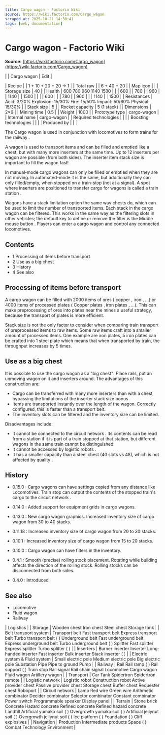 ```yaml
---
title: Cargo wagon - Factorio Wiki
source: https://wiki.factorio.com/Cargo_wagon
scraped_at: 2025-10-21 14:30:41
tags: [web, documentation]
---
```


# Cargo wagon - Factorio Wiki

**Source:** [https://wiki.factorio.com/Cargo_wagon](https://wiki.factorio.com/Cargo_wagon)


|  | Cargo wagon | Edit |

| Recipe |
| 1 + 10 + 20 + 20 → 1 |
| Total raw |
| 6 + 40 + 20 |
| Map icon |  |
| Storage size | 40 |
| Health | 600 780 960 1140 1500 |  |  | 600 |  | 780 |  | 960 |  | 1140 |  | 1500 |
|  |  | 600 |
|  | 780 |  | 960 |
|  | 1140 |  | 1500 |
| Resistances | Acid: 3/20% Explosion: 15/30% Fire: 15/50% Impact: 50/60% Physical: 15/30% |
| Stack size | 5 |
| Rocket capacity | 5 (1 stack) |
| Dimensions | 2×6 |
| Mining time | 0.5 |
| Weight | 1000 |
| Prototype type | cargo-wagon |
| Internal name | cargo-wagon |
| Required technologies |
|  |
| Boosting technologies |
|  |
| Produced by |
|  |

The Cargo wagon is used in conjunction with locomotives to form trains for the railway .

A wagon is used to transport items and can be filled and emptied like a chest, but with many more inserters at the same time. Up to 12 inserters per wagon are possible (from both sides).
The inserter item stack size is important to fill the wagon fast!

In manual-mode cargo wagons can only be filled or emptied when they are not moving. In automated-mode it is the same, but additionally they can only filled/empty, when stopped on a train-stop (not at a signal). A spot where inserters are positioned to transfer cargo for wagons is called a train station .

Wagons have a stack limitation option the same way chests do, which can be used to limit the number of transported items. 
Each stack in the cargo wagon can be filtered. This works in the same way as the filtering slots in other vehicles; the default key to define or remove the filter is the Middle mouse button . Players can enter a cargo wagon and control any connected locomotives.

## Contents

- 1 Processing of items before transport
- 2 Use as a big chest
- 3 History
- 4 See also

## Processing of items before transport

A cargo wagon can be filled with 2000 items of ores ( copper , iron , ...) or 4000 items of processed plates ( Copper plates , iron plates , ...). This can make preprocessing of ores into plates near the mines a useful strategy, because the transport of plates is more efficient.

Stack size is not the only factor to consider when comparing train transport of preprocessed items to raw items. Some raw items craft into a smaller amount of processed items. One example are iron plates, 5 iron plates can be crafted into 1 steel plate which means that when transported by train, the throughput increases by 5 times.

## Use as a big chest

It is possible to use the cargo wagon as a "big chest": Place rails, put an unmoving wagon on it and inserters around. The advantages of this construction are:

- Cargo can be transferred with many more inserters than with a chest, bypassing the limitations of the inserter stack size bonus .
- Items are transported instantly over the length of the wagon. Correctly configured, this is faster than a transport belt.
- The inventory slots can be filtered and the inventory size can be limited.

Disadvantages include:

- It cannot be connected to the circuit network . Its contents can be read from a station if it is part of a train stopped at that station, but different wagons in the same train cannot be distinguished.
- It cannot be accessed by logistic robots .
- It has a smaller capacity than a steel chest (40 slots vs 48), which is not affected by quality .

## History

- 0.15.0 : Cargo wagons can have settings copied from any distance like Locomotives. Train stop can output the contents of the stopped train's cargo to the circuit network .

- 0.14.0 : Added support for equipment grids in cargo wagons.

- 0.13.0 : New cargo wagon graphics. Increased inventory size of cargo wagon from 30 to 40 stacks.

- 0.11.18 : Increased inventory size of cargo wagon from 20 to 30 stacks.

- 0.10.1 : Increased inventory size of cargo wagon from 15 to 20 stacks.

- 0.10.0 : Cargo wagon can have filters in the inventory.

- 0.4.1 : Smooth (precise) rolling stock placement. Rotating while building affects the direction of the rolling stock. Rolling stocks can be disconnected from both sides.

- 0.4.0 : Introduced

## See also

- Locomotive
- Fluid wagon
- Railway

| Logistics |
| Storage | Wooden chest Iron chest Steel chest Storage tank |
| Belt transport system | Transport belt Fast transport belt Express transport belt Turbo transport belt ( ) Underground belt Fast underground belt Express underground belt Turbo underground belt ( ) Splitter Fast splitter Express splitter Turbo splitter ( ) |
| Inserters | Burner inserter Inserter Long-handed inserter Fast inserter Bulk inserter Stack inserter ( ) |
| Electric system & Fluid system | Small electric pole Medium electric pole Big electric pole Substation Pipe Pipe to ground Pump |
| Railway | Rail Rail ramp ( ) Rail support ( ) Train stop Rail signal Rail chain signal Locomotive Cargo wagon Fluid wagon Artillery wagon |
| Transport | Car Tank Spidertron Spidertron remote |
| Logistic network | Logistic robot Construction robot Active provider chest Passive provider chest Storage chest Buffer chest Requester chest Roboport |
| Circuit network | Lamp Red wire Green wire Arithmetic combinator Decider combinator Selector combinator Constant combinator Power switch Programmable speaker Display panel |
| Terrain | Stone brick Concrete Hazard concrete Refined concrete Refined hazard concrete Landfill Artificial yumako soil ( ) Overgrowth yumako soil ( ) Artificial jellynut soil ( ) Overgrowth jellynut soil ( ) Ice platform ( ) Foundation ( ) Cliff explosives |
| Navigation | Production Intermediate products Space ( ) Combat Technology Environment |
